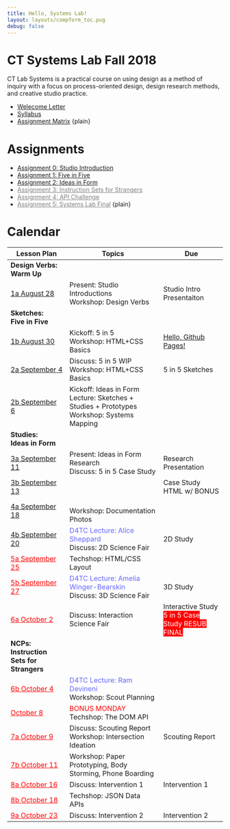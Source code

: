 ```yaml
---
title: Hello, Systems Lab!
layout: layouts/compform_toc.pug
debug: false
---
```


<!-- <script src="https://cdnjs.cloudflare.com/ajax/libs/p5.js/0.5.16/p5.min.js"></script>
<script src="./index_mess.js"></script> -->

<style>
ul.plain {
 margin: 0;
 padding: 0;
 list-style: none;
}
</style>

# CT Systems Lab Fall 2018

<div class="col-6 col-md-6 overview top">
CT Lab Systems is a practical course on using design as a method of inquiry with a focus on process-oriented design, design research methods, and creative studio practice.
</div>

- [Welecome Letter](./welcome_letter.html)
- [Syllabus](./syllabus.html)
- [Assignment Matrix](https://docs.google.com/spreadsheets/d/1OVtofA8TV2qSv_RnN7W7BAem_cFSkqaAivjmNusbYWU/edit?usp=sharing)
{plain}

# Assignments

- [Assignment 0: Studio Introduction](assignment_introduction.html)
- [Assignment 1: Five in Five](assignment_5in5.html)
- [Assignment 2: Ideas in Form](assignment_ideas.html)
- [Assignment 3: Instruction Sets for Strangers](#)
- [Assignment 4: API Challenge](#)
- [Assignment 5: Systems Lab Final](#)
{plain}


# Calendar


| Lesson Plan                                        | Topics                                                                                                                                      | Due                                                                                                         |
| -------------------------------------------------- | ------------------------------------------------------------------------------------------------------------------------------------------- | ----------------------------------------------------------------------------------------------------------- |
| **Design Verbs:<br/>Warm Up**                      | &nbsp;                                                                                                                                      | &nbsp;                                                                                                      |
| [1a August 28](lesson_plans/aug_28.html)           | Present: Studio Introductions<br/> Workshop: Design Verbs                                                                                   | Studio Intro Presentaiton                                                                                   |
| **Sketches:<br/>Five in Five**                     | &nbsp;                                                                                                                                      | &nbsp;                                                                                                      |
| [1b August 30](lesson_plans/aug_30.html)           | Kickoff: 5 in 5<br/> Workshop: HTML+CSS Basics                                                                                              | [Hello, Github Pages!](lesson_plans/aug_28.html)                                                            |
| [2a September 4](lesson_plans/sep_4.html)          | Discuss: 5 in 5 WIP<br/> Workshop: HTML+CSS Basics                                                                                          | 5 in 5 Sketches                                                                                             |
| [2b September 6](lesson_plans/sep_6.html)          | Kickoff: Ideas in Form<br/> Lecture: Sketches + Studies + Prototypes <br/>Workshop: Systems Mapping                                         | &nbsp;                                                                                                      |
| **Studies:<br/>Ideas in Form**                     | &nbsp;                                                                                                                                      | &nbsp;                                                                                                      |
| [3a September 11](lesson_plans/sep_11.html)        | Present: Ideas in Form Research<br/> Discuss: 5 in 5 Case Study                                                                             | <span class = "">Research Presentation  </span>                                                             |
| [3b September 13](lesson_plans/sep_13.html)        | &nbsp;                                                                                                                                      | <span class = ""> Case Study HTML w/ BONUS</span>                                                           |
| [4a September 18](lesson_plans/sep_18.html)        | <br/> Workshop: Documentation Photos<br/>                                                                                                   | &nbsp;                                                                                                      |
| [4b September 20](lesson_plans/sep_20.html)        | <span style="color: #6666FF">D4TC Lecture: Alice Sheppard</span><br/>Discuss: 2D Science Fair                                               | 2D Study                                                                                                    |
| [5a September 25](#)                               | Techshop: HTML/CSS Layout                                                                                                                   | &nbsp;                                                                                                      |
| [5b September 27](#)                               | <span style="color: #6666FF">D4TC Lecture: Amelia Winger-Bearskin</span><br/>Discuss: 3D Science Fair                                       | 3D Study                                                                                                    |
| [6a October 2](#)                                  | Discuss: Interaction Science Fair                                                                                                           | Interactive Study <br/><span class = "urgent"> 5 in 5 Case Study RESUB FINAL</span>                         |
| **NCPs:<br/>Instruction Sets for Strangers**       | &nbsp;                                                                                                                                      | &nbsp;                                                                                                      |
| [6b October 4](#)                                  | <span style="color: #6666FF">D4TC Lecture: Ram Devineni</span><br/>Workshop: Scout Planning                                                 | &nbsp;                                                                                                      |
| [October 8](#)                                     | <span style="color: #F00">BONUS MONDAY</span><br/> Techshop: The DOM API                                                                    | &nbsp;                                                                                                      |
| [7a October 9](#)                                  | Discuss: Scouting Report<br/>Workshop: Intersection Ideation                                                                                | Scouting Report                                                                                             |
| [7b October 11](#)                                 | Workshop: Paper Prototyping, Body Storming, Phone Boarding                                                                                  | &nbsp;                                                                                                      |
| [8a October 16](#)                                 | Discuss: Intervention 1                                                                                                                     | Intervention 1                                                                                              |
| [8b October 18](#)                                 | Techshop: JSON Data APIs                                                                                                                    | &nbsp;                                                                                                      |
| [9a October 23](#)                                 | Discuss: Intervention 2                                                                                                                     | Intervention 2                                                                                              |

<!-- | **Presenting:<br/>Case Studies**                   | &nbsp;                                                                                                                                      | &nbsp;                                                                                                      |
| **POCs:<br/>Data API**                             | &nbsp;                                                                                                                                      | &nbsp;                                                                                                      |
| **Proposing:<br/>Final Project**                   | &nbsp;                                                                                                                                      | &nbsp;                                                                                                      | -->

<!-- | [9b October 25](#)                                 | Kickoff: Final Project<br/> Lecture: Domains + Precedents<br/> Workshop: Mapping Ideation                                                   | &nbsp;                                                                                                      |
| [10a October 30](#)                                | Present: Domain Research                                                                                                                    | Study 1, Precedent Research                                                                                 |
| [10b November 1](#)                                | Discuss: Studies<br/> Workshop: Bodystorming + Phoneboarding + Yes, and...                                                                  | Study 2, Research                                                                                           |
| [11a November 6](#)                                | Workshop: Direction Setting + Constraint Finding + Design Values                                                                            | Study 3, Research                                                                                           |
| [11b November 8](#)                                | Lecture: Prototyping<br/> Workshop: Prototype Triaging                                                                                      | Proposal Form                                                                                               |
| [12a November 13](#)                               | Present: WIP                                                                                                                                | Prototype 1                                                                                                 |
| [12b November 15](#)                               | Lecture: User Testing                                                                                                                       | &nbsp;                                                                                                      |
| [13a November 20](#)                               | Discuss: Findings<br/> Lecture: Narrative Complete Products                                                                                 | Prototype 2                                                                                                 |
| [13b November 22](#)                               | Thanksgiving{gray}                                                                                                                          | &nbsp;                                                                                                      |
| [14a November 27](#)                               | TBA                                                                                                                                         | &nbsp;                                                                                                      |
| [14b November 29](#)                               | Workshop: Documentation + Promotion                                                                                                         | NCP Alpha                                                                                                   |
| [15a December 4](#)                                | Discuss: Documentation                                                                                                                      | &nbsp;                                                                                                      |
| [15b December 6](#)                                | Present: Rehersals                                                                                                                          | &nbsp;                                                                                                      |
| [15a December 11](#)                               | Final Presentations{red}                                                                                                                    | Final Presentation                                                                                          |
| [15b December 13](#)                               | Final Presentations{red}                                                                                                                    | &nbsp;                                                                                                      | -->


<style>

.urgent {
    background: red;
    color: white;
}

/* tr:nth-child(-n+10),
tr:nth-child(-n+10) a[href^="#"]
 {
    color: #CCC !important;

} */

.temp {
    color: #BBB;
}
    .top {
        padding: 0;
        font-size: 14px;
    }

    .table th:first-child,  {
        /* border: 1px solid red; */
        width: 35%;

    }


    td a[href="#"] {
        color: red;
    }

    .comp-form-toc .table a[href^="#"] {
**        color: black;
        text-decoration: none;
        border: none;
    }

    .table td,
    .table th {
        padding-left: 0px;;
    }

    .table thead {
        /* display: none; */
    }

    .gray {
        color: #AAA;
    }

    .red {
        color: #F00;
    }

    a[href="#"] {
        color: gray;
    }

</style>